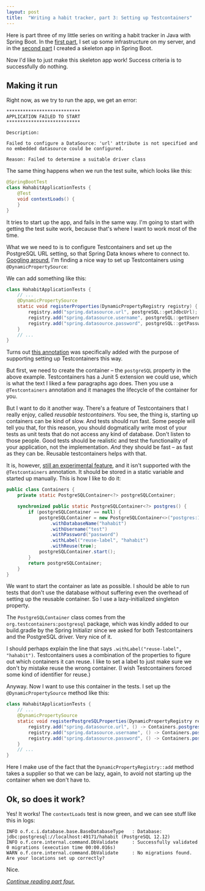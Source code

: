 ```yaml
---
layout: post
title:  "Writing a habit tracker, part 3: Setting up Testcontainers"
---
```


Here is part three of my little series on writing a habit tracker in Java with Spring Boot. In the [first part](/posts/2023-01-01-writing-a-habit-tracker), I set up some infrastructure on my server, and in the [second part](/posts/2023-01-02-habit-tracker-part-two-spring-boot) I created a skeleton app in Spring Boot. 

Now I'd like to just make this skeleton app work! Success criteria is to successfully do nothing.  

## Making it run

Right now, as we try to run the app, we get an error:

```
***************************
APPLICATION FAILED TO START
***************************

Description:

Failed to configure a DataSource: 'url' attribute is not specified and no embedded datasource could be configured.

Reason: Failed to determine a suitable driver class
```

The same thing happens when we run the test suite, which looks like this:

```java
@SpringBootTest
class HahabitApplicationTests {
    @Test
    void contextLoads() {
    }
}
```

It tries to start up the app, and fails in the same way. I'm going to start with getting the test suite work, because that's where I want to work most of the time.  

What we we need to is to configure Testcontainers and set up the PostgreSQL URL setting, so that Spring Data knows where to connect to. [Googling around](https://www.atomicjar.com/2022/08/integration-testing-for-spring-boot-with-testcontainers/), I'm finding a nice way to set up Testcontainers using `@DynamicPropertySource`:

We can add something like this:

```java
class HahabitApplicationTests {
    // ...
    @DynamicPropertySource
    static void registerProperties(DynamicPropertyRegistry registry) {
        registry.add("spring.datasource.url", postgreSQL::getJdbcUrl);
        registry.add("spring.datasource.username", postgreSQL::getUsername);
        registry.add("spring.datasource.password", postgreSQL::getPassword);
    }
    // ...
}
```

Turns out [this annotation](https://docs.spring.io/spring-framework/docs/current/javadoc-api/org/springframework/test/context/DynamicPropertySource.html) was specifically added with the purpose of supporting setting up Testcontainers this way.  

But first, we need to create the container – the `postgreSQL` property in the above example. Testcontainers has a Junit 5 extension we could use, which is what the text I liked a few paragraphs ago does. Then you use a `@Testcontainers` annotation and it manages the lifecycle of the container for you. 

But I want to do it another way. There's a feature of Testcontainers that I really enjoy, called _reusable testcontainers_. You see, the thing is, starting up containers can be kind of slow. And tests should run fast. Some people will tell you that, for this reason, you should dogmatically write most of your tests as unit tests that do not access any kind of database. Don't listen to those people. Good tests should be realistic and test the functionality of your application, not the implementation. _And_ they should be fast – as fast as they can be. Reusable testcontainers helps with that.

It is, however, [still an experimental feature](https://www.testcontainers.org/features/reuse/), and it isn't supported with the `@Testcontainers` annotation. It should be stored in a static variable and started up manually. This is how I like to do it:

```java
public class Containers {
    private static PostgreSQLContainer<?> postgreSQLContainer;

    synchronized public static PostgreSQLContainer<?> postgres() {
        if (postgreSQLContainer == null) {
            postgreSQLContainer = new PostgreSQLContainer<>("postgres:12.12")
                .withDatabaseName("hahabit")
                .withUsername("test")
                .withPassword("password")
                .withLabel("reuse-label", "hahabit")
                .withReuse(true);
            postgreSQLContainer.start();
        }
        return postgreSQLContainer;
    }
}
```

We want to start the container as late as possible. I should be able to run tests that don't use the database without suffering even the overhead of setting up the reusable container. So I use a lazy-initialized singleton property. 

The `PostgreSQLContainer` class comes from the `org.testcontainers:postgresql` package, which was kindly added to our build.gradle by the Spring Initializr since we asked for both Testcontainers and the PostgreSQL driver. Very nice of it. 

I should perhaps explain the line that says `.withLabel("reuse-label", "hahabit")`. Testcontainers uses a combination of the properties to figure out which containers it can reuse. I like to set a label to just make sure we don't by mistake reuse the wrong container. (I wish Testcontainers forced some kind of identifier for reuse.)  

Anyway. Now I want to use this container in the tests. I set up the `@DynamicPropertySource` method like this:

```java
class HahabitApplicationTests {
    // ...
    @DynamicPropertySource
    static void registerPostgreSQLProperties(DynamicPropertyRegistry registry) {
        registry.add("spring.datasource.url", () -> Containers.postgres().getJdbcUrl());
        registry.add("spring.datasource.username", () -> Containers.postgres().getUsername());
        registry.add("spring.datasource.password", () -> Containers.postgres().getPassword());
    }
    // ... 
}
```

Here I make use of the fact that the `DynamicPropertyRegistry::add` method takes a supplier so that we can be lazy, again, to avoid not starting up the container when we don't have to.   

## Ok, so does it work?

Yes! It works! The `contextLoads` test is now green, and we can see stuff like this in logs:

```
INFO o.f.c.i.database.base.BaseDatabaseType   : Database: jdbc:postgresql://localhost:49171/hahabit (PostgreSQL 12.12)
INFO o.f.core.internal.command.DbValidate     : Successfully validated 0 migrations (execution time 00:00.016s)
WARN o.f.core.internal.command.DbValidate     : No migrations found. Are your locations set up correctly?

```

Nice. 

_[Continue reading part four.](/posts/2023-01-04-habit-tracker-functionality-and-first-migration)_
